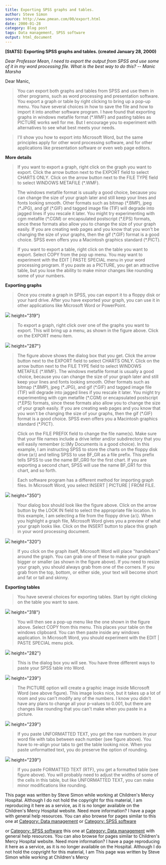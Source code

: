 ```yaml
---
title: Exporting SPSS graphs and tables.
author: Steve Simon
source: http://www.pmean.com/00/export.html
date: 2000-01-28
category: Blog post
tags: Data management, SPSS software
output: html_document
---
```

****[StATS]:** Exporting SPSS graphs and tables.
(created January 28, 2000)**

*Dear Professor Mean, I need to export the output from SPSS and use some
of it in my word processing file. What is the best way to do this? \--
Manic Marsha*

Dear Manic,

> You can export both graphs and tables from SPSS and use them in other
> programs, such as word processing and presentation software. You
> export a graph or table by right clicking to bring up a pop-up menu.
> You have several choices in how to save the file and how to import it
> into another software program. I have found that exporting graphs in
> windows metafile format (\*.WMF) and pasting tables as PICTURE works
> well for me. But I encourage you to experiment with alternatives to
> see what best meets your needs.

> I\'ll show you how to export into Microsoft Word, but the same
> principles apply for other word processing software, and for other
> applications like presentation software or even web page editors.

**More details**

> If you want to export a graph, right click on the graph you want to
> export. Click the arrow button next to the EXPORT field to select
> CHARTS ONLY. Click on the arrow button next to the FILE TYPE field to
> select WINDOWS METAFILE (\*.WMF).

> The windows metafile format is usually a good choice, because you can
> change the size of your graph later and still keep your lines and
> fonts looking smooth. Other formats such as bitmap (\*.BMP), jpeg
> (\*.JPG), and gif (\*.GIF) and tagged image file (TIF) will degrade
> into jagged lines if you rescale it later. You might try experimenting
> with cgm metafile (\*.CGM) or encapsulated postscript (\*.EPS)
> formats, since these formats also allow you to change the size of your
> graph easily. If you are creating web pages and you know that you
> won\'t be changing the size of your graphs, then the gif (\*.GIF)
> format is a good choice. SPSS even offers you a Macintosh graphics
> standard (\*.PICT).

> If you want to export a table, right click on the table you want to
> export. Select COPY from the pop up menu. You may want to experiment
> with the EDIT \| PASTE SPECIAL menu in your word processing program.
> If you paste as a PICTURE, you get an attractive table, but you lose
> the ability to make minor changes like rounding some of your numbers.

**Exporting graphs**

> Once you create a graph in SPSS, you can export it to a floppy disk or
> your hard drive. After you have exported your graph, you can use it in
> other applications like Microsoft Word or PowerPoint.

![](../../../web/images/00/export01.gif)
height="319"}

> To export a graph, right click over one of the graphs you want to
> export. This will bring up a menu, as shown in the figure above. Click
> on the EXPORT menu item.

![](../../../web/images/00/export02.gif)
height="287"}

> The figure above shows the dialog box that you get. Click the arrow
> button next to the EXPORT field to select CHARTS ONLY. Click on the
> arrow button next to the FILE TYPE field to select WINDOWS METAFILE
> (\*.WMF). The windows metafile format is usually a good choice,
> because you can change the size of your graph later and still keep
> your lines and fonts looking smooth. Other formats such as bitmap
> (\*.BMP), jpeg (\*.JPG), and gif (\*.GIF) and tagged image file (TIF)
> will degrade into jagged lines if you rescale it later. You might try
> experimenting with cgm metafile (\*.CGM) or encapsulated postscript
> (\*.EPS) formats, since these formats also allow you to change the
> size of your graph easily. If you are creating web pages and you know
> that you won\'t be changing the size of your graphs, then the gif
> (\*.GIF) format is a good choice. SPSS even offers you a Macintosh
> graphics standard (\*.PICT).

> Click on the FILE PREFIX field to change the file name(s). Make sure
> that your file names include a drive letter and/or subdirectory that
> you will easily remember (c:\\My Documents is a good choice). In this
> example, I am instructing SPSS to store the charts on the floppy disk
> drive (a:\\) and telling SPSS to use BF\_GR as a file prefix. This
> prefix tells SPSS to use the name BF\_GR0 for the first chart. If you
> are exporting a second chart, SPSS will use the name BF\_GR1 for this
> chart, and so forth.

> Each software program has a different method for importing graph
> files. In Microsoft Word, you select INSERT \| PICTURE \| FROM FILE.

![](../../../web/images/00/export03.gif)
height="350"}

> Your dialog box should look like the figure above. Click on the arrow
> button by the LOOK IN field to select the appropriate file location.
> In this example, I am selecting a file from the floppy drive (a:\\).
> When you highlight a graph file, Microsoft Word gives you a preview of
> what your graph looks like. Click on the INSERT button to place this
> graph in your word processing document.

![](../../../web/images/00/export04.gif)
height="320"}

> If you click on the graph itself, Microsoft Word will place
> \"handlebars\" around the graph. You can grab one of these to make
> your graph bigger or smaller (as shown in the figure above). If you
> need to resize your graph, you should always grab from one of the
> corners. If you grab from the top, bottom, or either side, your text
> will become short and fat or tall and skinny.

**Exporting tables**

> You have several choices for exporting tables. Start by right clicking
> on the table you want to save.

![](../../../web/images/00/export05.gif)
height="318"}

> You will then see a pop-up menu like the one shown in the figure
> above. Select COPY from this menu. This places your table on the
> windows clipboard. You can then paste inside any windows application.
> In Microsoft Word, you should experiment with the EDIT \| PASTE
> SPECIAL menu pick.

![](../../../web/images/00/export06.gif)
height="282"}

> This is the dialog box you will see. You have three different ways to
> paste your SPSS table into Word.

![](../../../web/images/00/export07.gif)
height="239"}

> The PICTURE option will create a graphic image inside Microsoft Word
> (see above figure). This image looks nice, but it takes up a lot of
> room and you can\'t modify any of the numbers. I know you didn\'t have
> any plans to change all your p-values to 0.001, but there are changes
> like rounding that you can\'t make when you paste in a picture.

![](../../../web/images/00/export08.gif)
height="239"}

> If you paste UNFORMATTED TEXT, you get the raw numbers in your word
> file with tabs between each number (see figure above). You have to
> re-align your tabs to get the table looking nice. When you paste
> unformatted text, you do preserve the option of rounding.

![](../../../web/images/00/export09.gif)
height="239"}

> If you paste FORMATTED TEXT (RTF), you get a formatted table (see
> figure above). You will probably need to adjust the widths of some of
> the cells in this table, but like UNFORMATTED TEXT, you can make minor
> modifications like rounding.

This page was written by Steve Simon while working at Children\'s Mercy
Hospital. Although I do not hold the copyright for this material, I am
reproducing it here as a service, as it is no longer available on the
Children\'s Mercy Hospital website. Need more information? I have a page
with general help resources. You can also browse for pages similar to
this one at [Category: Data management](../category/DataManagement.html)
or [Category: SPSS software](../category/SpssSoftware.html)
<!---More--->
or [Category: SPSS software](../category/SpssSoftware.html)
this one at [Category: Data management](../category/DataManagement.html)
with general help resources. You can also browse for pages similar to
Children\'s Mercy Hospital website. Need more information? I have a page
reproducing it here as a service, as it is no longer available on the
Hospital. Although I do not hold the copyright for this material, I am
This page was written by Steve Simon while working at Children\'s Mercy

<!---Do not use
****[StATS]:** Exporting SPSS graphs and tables.
This page was written by Steve Simon while working at Children\'s Mercy
Hospital. Although I do not hold the copyright for this material, I am
reproducing it here as a service, as it is no longer available on the
Children\'s Mercy Hospital website. Need more information? I have a page
with general help resources. You can also browse for pages similar to
this one at [Category: Data management](../category/DataManagement.html)
or [Category: SPSS software](../category/SpssSoftware.html)
--->

